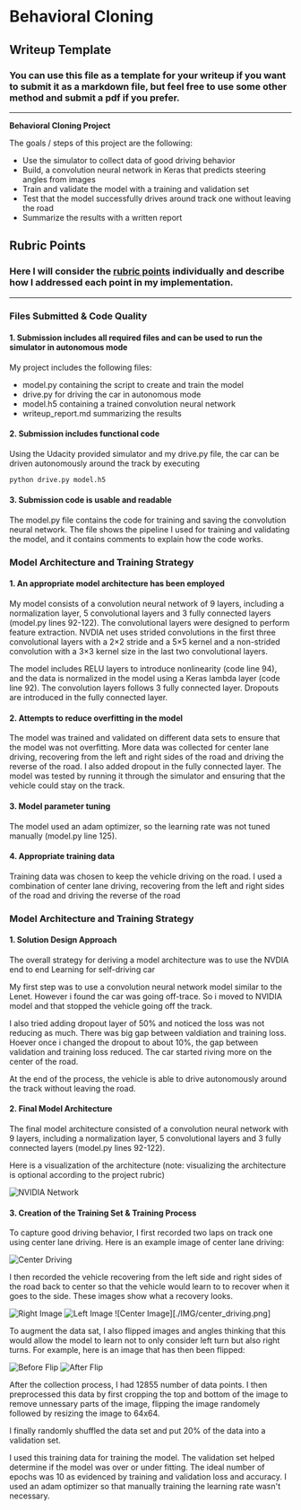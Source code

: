 # **Behavioral Cloning** 

## Writeup Template

### You can use this file as a template for your writeup if you want to submit it as a markdown file, but feel free to use some other method and submit a pdf if you prefer.

---

**Behavioral Cloning Project**

The goals / steps of this project are the following:
* Use the simulator to collect data of good driving behavior
* Build, a convolution neural network in Keras that predicts steering angles from images
* Train and validate the model with a training and validation set
* Test that the model successfully drives around track one without leaving the road
* Summarize the results with a written report


[//]: # (Image References)

[image1]: ./examples/placeholder.png "Model Visualization"
[image2]: ./examples/placeholder.png "Grayscaling"
[image3]: ./examples/placeholder_small.png "Recovery Image"
[image4]: ./examples/placeholder_small.png "Recovery Image"
[image5]: ./examples/placeholder_small.png "Recovery Image"
[image6]: ./examples/placeholder_small.png "Normal Image"
[image7]: ./examples/placeholder_small.png "Flipped Image"

## Rubric Points
### Here I will consider the [rubric points](https://review.udacity.com/#!/rubrics/432/view) individually and describe how I addressed each point in my implementation.  

---
### Files Submitted & Code Quality

#### 1. Submission includes all required files and can be used to run the simulator in autonomous mode

My project includes the following files:
* model.py containing the script to create and train the model
* drive.py for driving the car in autonomous mode
* model.h5 containing a trained convolution neural network 
* writeup_report.md summarizing the results

#### 2. Submission includes functional code
Using the Udacity provided simulator and my drive.py file, the car can be driven autonomously around the track by executing 
```sh
python drive.py model.h5
```

#### 3. Submission code is usable and readable

The model.py file contains the code for training and saving the convolution neural network. The file shows the pipeline I used for training and validating the model, and it contains comments to explain how the code works.

### Model Architecture and Training Strategy

#### 1. An appropriate model architecture has been employed

My model consists of a convolution neural network of 9 layers, including a normalization layer, 5 convolutional layers
and 3 fully connected layers (model.py lines 92-122). The convolutional layers were designed to perform feature extraction. NVDIA net uses strided convolutions in the first three convolutional layers with a 2×2 stride and a 5×5 kernel and a non-strided convolution
with a 3×3 kernel size in the last two convolutional layers. 

The model includes RELU layers to introduce nonlinearity (code line 94), and the data is normalized in the model using a Keras lambda layer (code line 92). The convolution layers follows 3 fully connected layer. Dropouts are introduced in the fully connected layer.

#### 2. Attempts to reduce overfitting in the model

The model was trained and validated on different data sets to ensure that the model was not overfitting. More data was collected for center lane driving, recovering from the left and right sides of the road and driving the reverse of the road. I also added dropout in the fully connected layer. The model was tested by running it through the simulator and ensuring that the vehicle could stay on the track.

#### 3. Model parameter tuning

The model used an adam optimizer, so the learning rate was not tuned manually (model.py line 125).

#### 4. Appropriate training data

Training data was chosen to keep the vehicle driving on the road. I used a combination of center lane driving, recovering from the left and right sides of the road and driving the reverse of the road


### Model Architecture and Training Strategy

#### 1. Solution Design Approach

The overall strategy for deriving a model architecture was to use the NVDIA end to end Learning for self-driving car

My first step was to use a convolution neural network model similar to the Lenet.  However i found the car was going off-trace. So i moved to NVIDIA model and that stopped the vehicle going off the track. 

I also tried adding dropout layer of 50% and noticed the loss was not reducing as much. There was big gap between valdiation and training loss. Hoever once i changed the dropout to about 10%, the gap between validation and training loss reduced. The car started riving more on the center of the road.

At the end of the process, the vehicle is able to drive autonomously around the track without leaving the road.

#### 2. Final Model Architecture

The final model architecture consisted of a convolution neural network with 9 layers, including a normalization layer, 5 convolutional layers and 3 fully connected layers (model.py lines 92-122).

Here is a visualization of the architecture (note: visualizing the architecture is optional according to the project rubric)

![NVIDIA Network](./IMG/NVidiaArch.png)

#### 3. Creation of the Training Set & Training Process

To capture good driving behavior, I first recorded two laps on track one using center lane driving. Here is an example image of center lane driving:

![Center Driving](./IMG/center_driving.png)

I then recorded the vehicle recovering from the left side and right sides of the road back to center so that the vehicle would learn to to recover when it goes to the side. These images show what a recovery looks.

![Right Image](./IMG/right_img.jpg)
![Left Image](./IMG/left_img.jpg)
![Center Image][./IMG/center_driving.png]

To augment the data sat, I also flipped images and angles thinking that this would allow the model to learn not to only consider left turn but also right turns. For example, here is an image that has then been flipped:

![Before Flip](./IMG/before_flip.jpg)
![After Flip](./IMG/flip.png)

After the collection process, I had 12855 number of data points. I then preprocessed this data by first cropping the top and bottom of the image to remove unnessary parts of the image, flipping the image randomely followed by resizing the image to 64x64. 

I finally randomly shuffled the data set and put 20% of the data into a validation set. 

I used this training data for training the model. The validation set helped determine if the model was over or under fitting. The ideal number of epochs was 10 as evidenced by training and validation loss and accuracy. I used an adam optimizer so that manually training the learning rate wasn't necessary.
